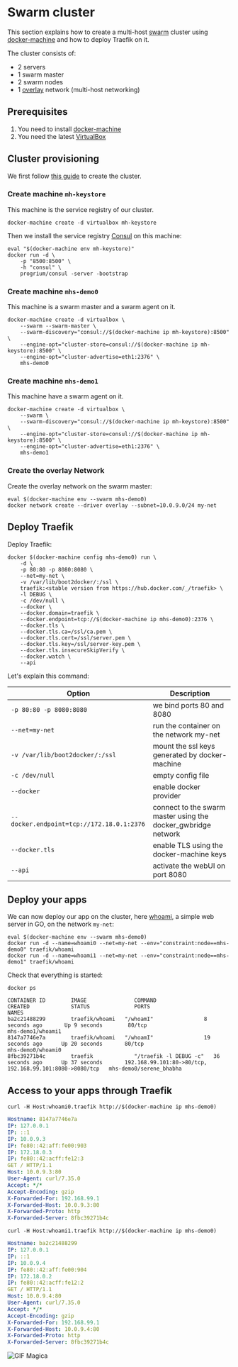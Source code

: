 # Swarm cluster

This section explains how to create a multi-host [swarm](https://docs.docker.com/swarm) cluster using [docker-machine](https://docs.docker.com/machine/) and how to deploy Traefik on it.

The cluster consists of:

- 2 servers
- 1 swarm master
- 2 swarm nodes
- 1 [overlay](https://docs.docker.com/network/overlay/) network (multi-host networking)

## Prerequisites

1. You need to install [docker-machine](https://docs.docker.com/machine/)
2. You need the latest [VirtualBox](https://www.virtualbox.org/wiki/Downloads)

## Cluster provisioning

We first follow [this guide](https://docs.docker.com/engine/userguide/networking/get-started-overlay/) to create the cluster.

### Create machine `mh-keystore`

This machine is the service registry of our cluster.

```shell
docker-machine create -d virtualbox mh-keystore
```

Then we install the service registry [Consul](https://consul.io) on this machine:

```shell
eval "$(docker-machine env mh-keystore)"
docker run -d \
    -p "8500:8500" \
    -h "consul" \
    progrium/consul -server -bootstrap
```

### Create machine `mhs-demo0`

This machine is a swarm master and a swarm agent on it.

```shell
docker-machine create -d virtualbox \
    --swarm --swarm-master \
    --swarm-discovery="consul://$(docker-machine ip mh-keystore):8500" \
    --engine-opt="cluster-store=consul://$(docker-machine ip mh-keystore):8500" \
    --engine-opt="cluster-advertise=eth1:2376" \
    mhs-demo0
```

### Create machine `mhs-demo1`

This machine have a swarm agent on it.

```shell
docker-machine create -d virtualbox \
    --swarm \
    --swarm-discovery="consul://$(docker-machine ip mh-keystore):8500" \
    --engine-opt="cluster-store=consul://$(docker-machine ip mh-keystore):8500" \
    --engine-opt="cluster-advertise=eth1:2376" \
    mhs-demo1
```

### Create the overlay Network

Create the overlay network on the swarm master:

```shell
eval $(docker-machine env --swarm mhs-demo0)
docker network create --driver overlay --subnet=10.0.9.0/24 my-net
```

## Deploy Traefik

Deploy Traefik:

```shell
docker $(docker-machine config mhs-demo0) run \
    -d \
    -p 80:80 -p 8080:8080 \
    --net=my-net \
    -v /var/lib/boot2docker/:/ssl \
    traefik:<stable version from https://hub.docker.com/_/traefik> \
    -l DEBUG \
    -c /dev/null \
    --docker \
    --docker.domain=traefik \
    --docker.endpoint=tcp://$(docker-machine ip mhs-demo0):2376 \
    --docker.tls \
    --docker.tls.ca=/ssl/ca.pem \
    --docker.tls.cert=/ssl/server.pem \
    --docker.tls.key=/ssl/server-key.pem \
    --docker.tls.insecureSkipVerify \
    --docker.watch \
    --api
```

Let's explain this command:

| Option                                    | Description                                                   |
|-------------------------------------------|---------------------------------------------------------------|
| `-p 80:80 -p 8080:8080`                   | we bind ports 80 and 8080                                     |
| `--net=my-net`                            | run the container on the network my-net                       |
| `-v /var/lib/boot2docker/:/ssl`           | mount the ssl keys generated by docker-machine                |
| `-c /dev/null`                            | empty config file                                             |
| `--docker`                                | enable docker provider                                         |
| `--docker.endpoint=tcp://172.18.0.1:2376` | connect to the swarm master using the docker_gwbridge network |
| `--docker.tls`                            | enable TLS using the docker-machine keys                      |
| `--api`                                   | activate the webUI on port 8080                               |


## Deploy your apps

We can now deploy our app on the cluster, here [whoami](https://github.com/traefik/whoami), a simple web server in GO, on the network `my-net`:

```shell
eval $(docker-machine env --swarm mhs-demo0)
docker run -d --name=whoami0 --net=my-net --env="constraint:node==mhs-demo0" traefik/whoami
docker run -d --name=whoami1 --net=my-net --env="constraint:node==mhs-demo1" traefik/whoami
```

Check that everything is started:

```shell
docker ps
```
```
CONTAINER ID        IMAGE               COMMAND                  CREATED             STATUS              PORTS                                                      NAMES
ba2c21488299        traefik/whoami   "/whoamI"                8 seconds ago       Up 9 seconds        80/tcp                                                     mhs-demo1/whoami1
8147a7746e7a        traefik/whoami   "/whoamI"                19 seconds ago      Up 20 seconds       80/tcp                                                     mhs-demo0/whoami0
8fbc39271b4c        traefik             "/traefik -l DEBUG -c"   36 seconds ago      Up 37 seconds       192.168.99.101:80->80/tcp, 192.168.99.101:8080->8080/tcp   mhs-demo0/serene_bhabha
```

## Access to your apps through Traefik

```shell
curl -H Host:whoami0.traefik http://$(docker-machine ip mhs-demo0)
```
```yaml
Hostname: 8147a7746e7a
IP: 127.0.0.1
IP: ::1
IP: 10.0.9.3
IP: fe80::42:aff:fe00:903
IP: 172.18.0.3
IP: fe80::42:acff:fe12:3
GET / HTTP/1.1
Host: 10.0.9.3:80
User-Agent: curl/7.35.0
Accept: */*
Accept-Encoding: gzip
X-Forwarded-For: 192.168.99.1
X-Forwarded-Host: 10.0.9.3:80
X-Forwarded-Proto: http
X-Forwarded-Server: 8fbc39271b4c
```

```shell
curl -H Host:whoami1.traefik http://$(docker-machine ip mhs-demo0)
```
```yaml
Hostname: ba2c21488299
IP: 127.0.0.1
IP: ::1
IP: 10.0.9.4
IP: fe80::42:aff:fe00:904
IP: 172.18.0.2
IP: fe80::42:acff:fe12:2
GET / HTTP/1.1
Host: 10.0.9.4:80
User-Agent: curl/7.35.0
Accept: */*
Accept-Encoding: gzip
X-Forwarded-For: 192.168.99.1
X-Forwarded-Host: 10.0.9.4:80
X-Forwarded-Proto: http
X-Forwarded-Server: 8fbc39271b4c
```

![GIF Magica](https://i.giphy.com/ujUdrdpX7Ok5W.gif)
